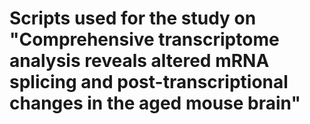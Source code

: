 # Scripts used for the study on "Comprehensive transcriptome analysis reveals altered mRNA splicing and post-transcriptional changes in the aged mouse brain"


